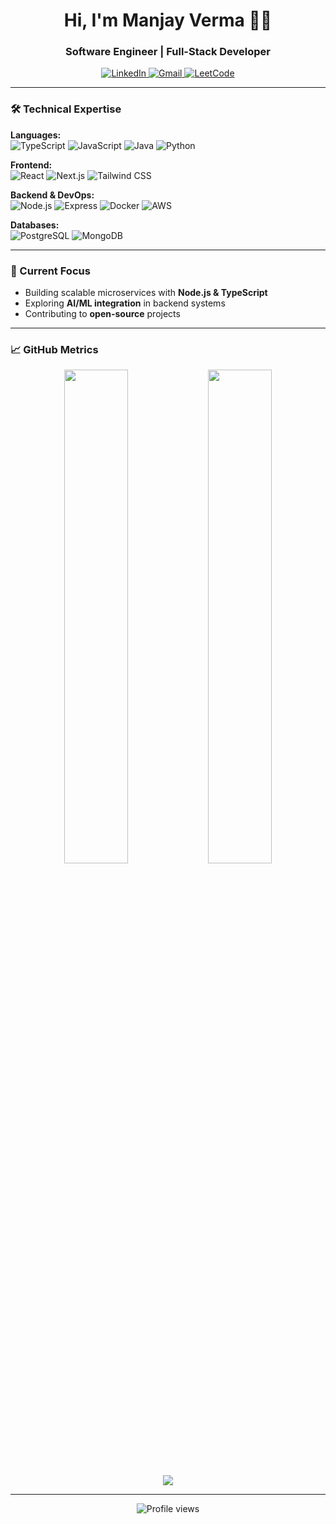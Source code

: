 <h1 align="center">Hi, I'm Manjay Verma 👨‍💻</h1>
<h3 align="center">Software Engineer | Full-Stack Developer</h3>

<p align="center">
  <a href="https://linkedin.com/in/manjay-verma" target="_blank">
    <img src="https://img.shields.io/badge/LinkedIn-0077B5?style=for-the-badge&logo=linkedin&logoColor=white" alt="LinkedIn"/>
  </a>
  <a href="mailto:manjay.verma.coder@gmail.com">
    <img src="https://img.shields.io/badge/Gmail-D14836?style=for-the-badge&logo=gmail&logoColor=white" alt="Gmail"/>
  </a>
  <a href="https://leetcode.com/manjay-coder">
    <img src="https://img.shields.io/badge/-LeetCode-FFA116?style=for-the-badge&logo=leetcode&logoColor=black" alt="LeetCode"/>
  </a>
</p>

---

### 🛠 Technical Expertise

**Languages:**  
![TypeScript](https://img.shields.io/badge/-TypeScript-3178C6?logo=typescript&logoColor=white)
![JavaScript](https://img.shields.io/badge/-JavaScript-F7DF1E?logo=javascript&logoColor=black)
![Java](https://img.shields.io/badge/-Java-007396?logo=java&logoColor=white)
![Python](https://img.shields.io/badge/-Python-3776AB?logo=python&logoColor=white)

**Frontend:**  
![React](https://img.shields.io/badge/-React-61DAFB?logo=react&logoColor=white)
![Next.js](https://img.shields.io/badge/-Next.js-000000?logo=next.js&logoColor=white)
![Tailwind CSS](https://img.shields.io/badge/-Tailwind_CSS-38B2AC?logo=tailwind-css&logoColor=white)

**Backend & DevOps:**  
![Node.js](https://img.shields.io/badge/-Node.js-339933?logo=node.js&logoColor=white)
![Express](https://img.shields.io/badge/-Express-000000?logo=express&logoColor=white)
![Docker](https://img.shields.io/badge/-Docker-2496ED?logo=docker&logoColor=white)
![AWS](https://img.shields.io/badge/-AWS-232F3E?logo=amazon-aws&logoColor=white)

**Databases:**  
![PostgreSQL](https://img.shields.io/badge/-PostgreSQL-4169E1?logo=postgresql&logoColor=white)
![MongoDB](https://img.shields.io/badge/-MongoDB-47A248?logo=mongodb&logoColor=white)

---

### 🔭 Current Focus

- Building scalable microservices with **Node.js & TypeScript**
- Exploring **AI/ML integration** in backend systems
- Contributing to **open-source** projects

---

### 📈 GitHub Metrics

<p align="center">
  <img width="45%" src="https://github-readme-stats.vercel.app/api?username=manjaycoder&show_icons=true&theme=dark&hide_border=true" />
  <img width="45%" src="https://github-readme-streak-stats.herokuapp.com/?user=manjaycoder&theme=dark&hide_border=true" />
</p>

<p align="center">
  <img src="https://github-readme-activity-graph.vercel.app/graph?username=manjaycoder&theme=react-dark&hide_border=true" />
</p>

---

<p align="center">
  <img src="https://komarev.com/ghpvc/?username=manjaycoder&label=Profile%20views&color=0e75b6&style=flat" alt="Profile views" />
</p>
